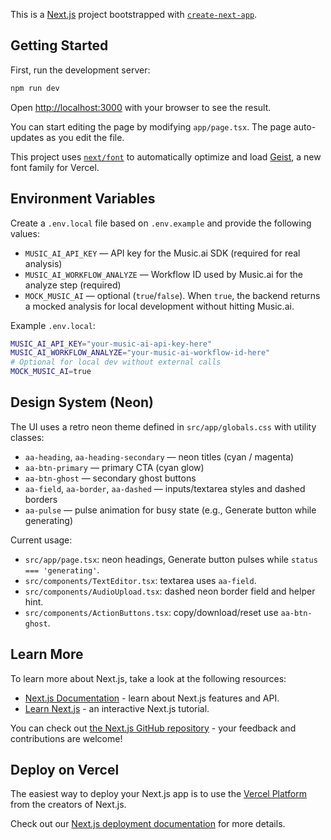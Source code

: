 This is a [Next.js](https://nextjs.org) project bootstrapped with [`create-next-app`](https://nextjs.org/docs/app/api-reference/cli/create-next-app).

## Getting Started

First, run the development server:

```bash
npm run dev
```

Open [http://localhost:3000](http://localhost:3000) with your browser to see the result.

You can start editing the page by modifying `app/page.tsx`. The page auto-updates as you edit the file.

This project uses [`next/font`](https://nextjs.org/docs/app/building-your-application/optimizing/fonts) to automatically optimize and load [Geist](https://vercel.com/font), a new font family for Vercel.

## Environment Variables

Create a `.env.local` file based on `.env.example` and provide the following values:

- `MUSIC_AI_API_KEY` — API key for the Music.ai SDK (required for real analysis)
- `MUSIC_AI_WORKFLOW_ANALYZE` — Workflow ID used by Music.ai for the analyze step (required)
- `MOCK_MUSIC_AI` — optional (`true`/`false`). When `true`, the backend returns a mocked analysis for local development without hitting Music.ai.

Example `.env.local`:

```bash
MUSIC_AI_API_KEY="your-music-ai-api-key-here"
MUSIC_AI_WORKFLOW_ANALYZE="your-music-ai-workflow-id-here"
# Optional for local dev without external calls
MOCK_MUSIC_AI=true
```

## Design System (Neon)

The UI uses a retro neon theme defined in `src/app/globals.css` with utility classes:

- `aa-heading`, `aa-heading-secondary` — neon titles (cyan / magenta)
- `aa-btn-primary` — primary CTA (cyan glow)
- `aa-btn-ghost` — secondary ghost buttons
- `aa-field`, `aa-border`, `aa-dashed` — inputs/textarea styles and dashed borders
- `aa-pulse` — pulse animation for busy state (e.g., Generate button while generating)

Current usage:

- `src/app/page.tsx`: neon headings, Generate button pulses while `status === 'generating'`.
- `src/components/TextEditor.tsx`: textarea uses `aa-field`.
- `src/components/AudioUpload.tsx`: dashed neon border field and helper hint.
- `src/components/ActionButtons.tsx`: copy/download/reset use `aa-btn-ghost`.

## Learn More

To learn more about Next.js, take a look at the following resources:

- [Next.js Documentation](https://nextjs.org/docs) - learn about Next.js features and API.
- [Learn Next.js](https://nextjs.org/learn) - an interactive Next.js tutorial.

You can check out [the Next.js GitHub repository](https://github.com/vercel/next.js) - your feedback and contributions are welcome!

## Deploy on Vercel

The easiest way to deploy your Next.js app is to use the [Vercel Platform](https://vercel.com/new?utm_medium=default-template&filter=next.js&utm_source=create-next-app&utm_campaign=create-next-app-readme) from the creators of Next.js.

Check out our [Next.js deployment documentation](https://nextjs.org/docs/app/building-your-application/deploying) for more details.
